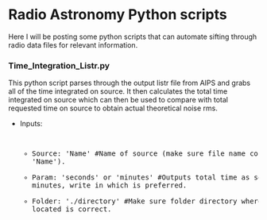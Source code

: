# Radio Astronomy Python scripts

Here I will be posting some python scripts that can automate sifting through radio data files for relevant information.  

### Time_Integration_Listr.py
This python script parses through the output listr file from AIPS and grabs all of the time integrated on source. It then calculates the total time integrated on source which can then be used to compare with total requested time on source to obtain actual theoretical noise rms.
 - Inputs: <pre>
   - Source: 'Name'                #Name of source (make sure file name contains source 'Name').
   - Param: 'seconds' or 'minutes' #Outputs total time as seconds or minutes, write in which is preferred.
   - Folder: './directory'         #Make sure folder directory where file(s) are located is correct.
</pre>
